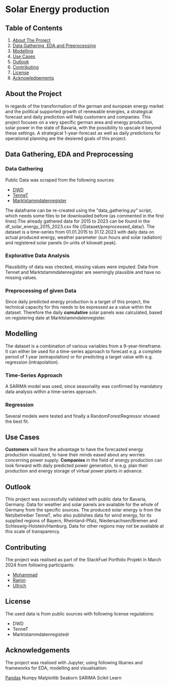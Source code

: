 # Solar Energy production

## Table of Contents
1. [About The Project](#about)
2. [Data Gathering, EDA and Preprocessing](#eda)
3. [Modelling](#modelling)
4. [Use Cases](#use-cases)
5. [Outlook](#outlook)
6. [Contributing](#contributing)
7. [License](#license)
8. [Acknowledgements](acknowledgements)


## About the Project <a name="about"></a>  

In regards of the transformation of the german and european energy market and the political supported growth of renewable energies, a strategical forecast and daily prediction will help customers and companies. 
This project focuses on a very specific german area and energy production, solar power in the state of Bavaria, with the possibility to upscale it beyond these settings.
A strategical 1-year-forecast as well as daily predictions for operational planning are the desiered goals of this project.

## Data Gathering, EDA and Preprocessing <a name="eda"></a> 

### Data Gathering
Public Data was scraped from the following sources:
- [DWD](https://www.dwd.de)
- [TenneT](https://www.dwd.de)
- [Marktstammdatenregister](https://www.dwd.de)

The dataframe can be re-created using the "data_gathering.py" script, which needs some files to be downloaded before (as commented in the first lines).The already gathered data for 2015 to 2023 can be found in the df_solar_energy_2015_2023.csv file (/Dataset/preprocessed_data/). 
The dataset is a time-series from 01.01.2015 to 31.12.2023 with daily data on actual produced energy, weather parameter (sun hours and solar radiation) and registered solar panels (in units of kilowatt peak).

### Explorative Data Analysis

Plausibility of data was checked, missing values were imputed. Data from Tennet and Marktstammdatenregister are seemingly plausible and have no missing values.

### Preprocessing of given Data

Since daily predicted energy production is a target of this project, the technical capacity for this needs to be expressed as a value within the dataset. Therefore the daily **cumulative** solar panels was calculated, based on registering date at Marktstammdatenregister.  

## Modelling <a name="modelling"></a>
The dataset is a combination of various variables from a 9-year-timeframe. It can either be used for a time-series approach to forecast e.g. a complete period of 1 year (extrapolation) or for predicting a target value with e.g. regression (intrapolation).

### Time-Series Approach

A SARIMA model was used, since seasonality was confirmed by mandatory data analysis within a time-series approach.

### Regression

Several models were tested and finally a RandomForestRegressor showed the best fit.

## Use Cases <a name="use-cases"></a> 

**Customers** will have the advantage to have the forecasted energy production visualized, to have their minds eased about any worries concerning power supply. 
**Companies** in the field of energy production can look forward with daily predicted power generation, to e.g. plan their production and energy storage of virtual power plants in advance.

## Outlook <a name="outlook"></a> 

This project was successfully validated with public data for Bavaria, Germany. Data for weather and solar panels are available for the whole of Germany from the specific sources. The produced solar energy is from the Netzbetreiber TenneT, who also publishes data for wind energy, for its supplied regions of Bayern, Rheinland-Pfalz, Niedersachsen/Bremen and Schleswig-Holstein/Hamburg. Data for other regions may not be available at this scale of transparency.

## Contributing <a name="contributing"></a> 

The project was realised as part of the StackFuel Portfolio Projekt in March 2024 from following participants:
- [Mohammad](mailto:mh@mail.com)
- [Ramin](mailto:ramin@mail.com)
- [Ullrich](mailto:ulli@mail.com)

## License <a name="license"></a> 

The used data is from public sources with following license regulations:
- DWD
- TenneT
- Marktstammdatenregistedr

## Acknowledgements <a name="acknowledgements"></a> 

The project was realised with Jupyter, using following libaries and frameworks for EDA, modelling and visualisation:

[Pandas](https://pandas.pydata.org/)
Numpy
Matplotlib
Seaborn
SARIMA
Scikit Learn
